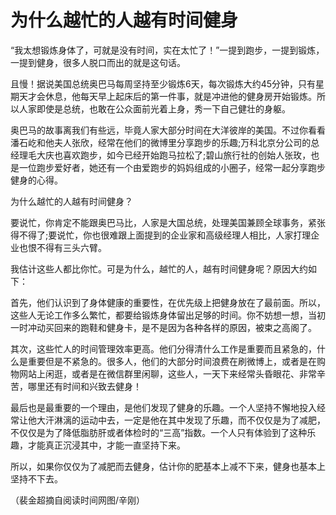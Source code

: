 # 为什么越忙的人越有时间健身

“我太想锻炼身体了，可就是没有时间，实在太忙了！”一提到跑步，一提到锻炼，一提到健身，很多人脱口而出的就是这句话。 

且慢！据说美国总统奥巴马每周坚持至少锻炼6天，每次锻炼大约45分钟，只有星期天才会休息，他每天早上起床后的第一件事，就是冲进他的健身房开始锻炼。所以人家即使是总统，也敢在公众面前光着上身，秀一下自己健壮的身躯。 

奥巴马的故事离我们有些远，毕竟人家大部分时间在大洋彼岸的美国。不过你看看潘石屹和他夫人张欣，经常在他们的微博里分享跑步的乐趣;万科北京分公司的总经理毛大庆也喜欢跑步，如今已经开始跑马拉松了;碧山旅行社的创始人张玫，也是一位跑步爱好者，她还有一个由爱跑步的妈妈组成的小圈子，经常一起分享跑步健身的心得。 

为什么越忙的人越有时间健身？ 

要说忙，你肯定不能跟奥巴马比，人家是大国总统，处理美国兼顾全球事务，紧张得不得了;要说忙，你也很难跟上面提到的企业家和高级经理人相比，人家打理企业也恨不得有三头六臂。 

我估计这些人都比你忙。可是为什么，越忙的人，越有时间健身呢？原因大约如下： 

首先，他们认识到了身体健康的重要性，在优先级上把健身放在了最前面。所以，这些人无论工作多么繁忙，都要给锻炼身体留出足够的时间。你不妨想一想，当初一时冲动买回来的跑鞋和健身卡，是不是因为各种各样的原因，被束之高阁了。 

其次，这些忙人的时间管理效率更高。他们分得清什么工作是重要而且紧急的，什么是重要但是不紧急的。很多人，他们的大部分时间浪费在刷微博上，或者是在购物网站上闲逛，或者是在微信群里闲聊，这些人，一天下来经常头昏眼花、非常辛苦，哪里还有时间和兴致去健身！ 

最后也是最重要的一个理由，是他们发现了健身的乐趣。一个人坚持不懈地投入经常让他大汗淋漓的运动中去，一定是他在其中发现了乐趣，而不仅仅是为了减肥，不仅仅是为了降低脂肪肝或者体检时的“三高”指数。一个人只有体验到了这种乐趣，才能真正沉浸其中，才能一直坚持下来。 

所以，如果你仅仅为了减肥而去健身，估计你的肥基本上减不下来，健身也基本上坚持不下去。 

（裴金超摘自阅读时间网图/辛刚）